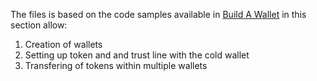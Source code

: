 The files is based on the code samples available in [Build A Wallet](https://github.com/XRPLF/xrpl-dev-portal/tree/master/content/_code-samples/build-a-wallet) in this section allow:

1. Creation of wallets
2. Setting up token and and trust line with the cold wallet
3. Transfering of tokens within multiple wallets
